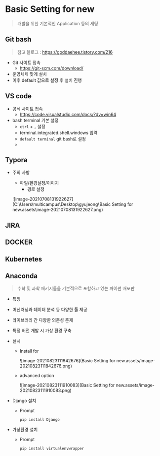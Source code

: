 # Basic Setting for new

> 개발을 위한 기본적인 Application 등의 세팅



## Git bash

> 참고 블로그 : https://goddaehee.tistory.com/216

- Git 사이트 접속
  - https://git-scm.com/download/
- 운영체제 맞게 설치
- 이후 default 값으로 설정 후 설치 진행

## VS code

- 공식 사이트 접속
  - https://code.visualstudio.com/docs/?dv=win64
- bash terminal 기본 설정
  - `ctrl` + `,` 설정
  - terminal.integrated.shell.windows 입력
  - `default terminal` git bash로 설정
  - 

## Typora

- 주의 사항 

  - 파일/환경설정/이미지
    - 경로 설정

  ![image-20210708131922627](C:\Users\multicampus\Desktop\gyujeong\Basic Setting for new.assets\image-20210708131922627.png)



## JIRA

## DOCKER

## Kubernetes



## Anaconda

> 수학 및 과학 패키지들을 기본적으로 포함하고 있는 파이썬 배포판

-  특징
  - 머신러닝과 데이터 분석 등 다양한 툴 제공
  - 라이브러리 간 다양한 의존성 존재 
  - 특정 버전 개발 시 가상 환경 구축

- 설치

  - Install for

    ![image-20210823111842676](Basic Setting for new.assets/image-20210823111842676.png)

  - advanced option

    ![image-20210823111910083](Basic Setting for new.assets/image-20210823111910083.png)



- Django 설치

  - Prompt

    ```
    pip install Django
    ```

- 가상환경 설치

  - Prompt

    ```
    pip install virtualenvwrapper
    ```

